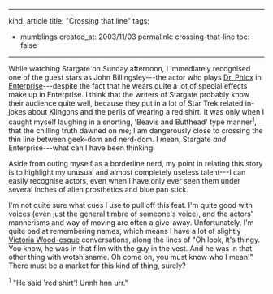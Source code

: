 -----
kind: article
title: "Crossing that line"
tags:
- mumblings
created_at: 2003/11/03
permalink: crossing-that-line
toc: false
-----

<p>While watching Stargate on Sunday afternoon, I immediately recognised one of the guest stars as John Billingsley---the actor who plays <a href="http://www.visimag.com/tvzone/t144_feature.htm">Dr. Phlox</a> in <a href="http://www.startrek.com/startrek/view/series/ENT/index.html">Enterprise</a>---despite the fact that he wears quite a lot of special effects make up in Enterprise. I think that the writers of Stargate probably know their audience quite well, because they put in a lot of Star Trek related in-jokes about Klingons and the perils of wearing a red shirt. It was only when I caught myself laughing in a snorting, 'Beavis and Butthead' type manner<sup>1</sup>, that the chilling truth dawned on me; I am dangerously close to crossing the thin line between geek-dom and nerd-dom. I mean, Stargate <em>and</em> Enterprise---what can I have been thinking!</p>

<p>Aside from outing myself as a borderline nerd, my point in relating this story is to highlight my unusual and almost completely useless talent---I can easily recognise actors, even when I have only ever seen them under several inches of alien prosthetics and blue pan stick.</p>

<p>I'm not quite sure what cues I use to pull off this feat. I'm quite good with voices (even just the general timbre of someone's voice), and the actors' mannerisms and way of moving are often a give-away. Unfortunately, I'm quite bad at remembering names, which means I have a lot of slightly <a href="http://carolinescomedybase.tripod.com/victoria.html">Victoria Wood-esque</a> conversations, along the lines of "Oh look, it's thingy. You know, he was in that film with the guy in the vest. And he was in that other thing with wotshisname. Oh come on, you must know who I mean!" There must be a market for this kind of thing, surely?</p>

<p><sup>1</sup> "He said 'red shirt'! Unnh hnn urr."</p>


